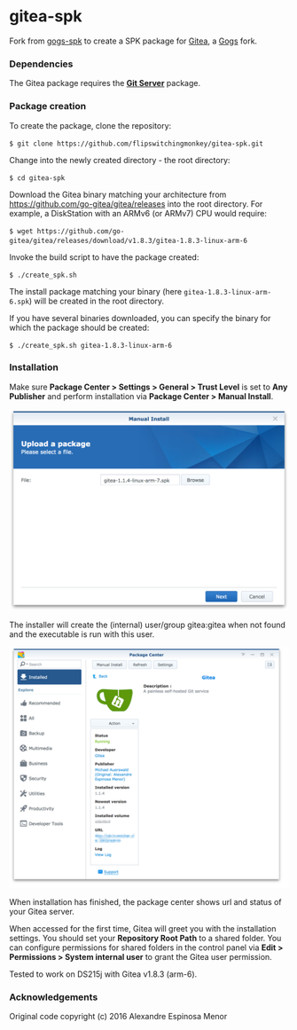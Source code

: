 # gitea-spk

Fork from [gogs-spk](https://github.com/alexandregz/gogs-spk) to create a SPK package for [Gitea](https://github.com/go-gitea/gitea), a [Gogs](https://gogs.io/) fork.

### Dependencies

The Gitea package requires the **[Git Server](https://www.synology.com/en-global/dsm/packages/Git)** package.

### Package creation

To create the package, clone the repository:

`$ git clone https://github.com/flipswitchingmonkey/gitea-spk.git`

Change into the newly created directory - the root directory:

`$ cd gitea-spk`

Download the Gitea binary matching your architecture from https://github.com/go-gitea/gitea/releases into the root directory. For example, a DiskStation with an ARMv6 (or ARMv7) CPU would require:

`$ wget https://github.com/go-gitea/gitea/releases/download/v1.8.3/gitea-1.8.3-linux-arm-6`

Invoke the build script to have the package created:

`$ ./create_spk.sh`

The install package matching your binary (here `gitea-1.8.3-linux-arm-6.spk`) will be created in the root directory.

If you have several binaries downloaded, you can specify the binary for which the package should be created:

`$ ./create_spk.sh gitea-1.8.3-linux-arm-6`

### Installation

Make sure **Package Center > Settings > General > Trust Level** is set to **Any Publisher** and perform installation via **Package Center > Manual Install**.

![Select Package](screenshots/install_select_package.png)

The installer will create the (internal) user/group gitea:gitea when not found and the executable is run with this user.

![Select Package](screenshots/install_running.png)

When installation has finished, the package center shows url and status of your Gitea server.

When accessed for the first time, Gitea will greet you with the installation settings. You should set your **Repository Root Path** to a shared folder. You can configure permissions for shared folders in the control panel via **Edit > Permissions > System internal user** to grant the Gitea user permission.

Tested to work on DS215j with Gitea v1.8.3 (arm-6).

### Acknowledgements

Original code copyright (c) 2016 Alexandre Espinosa Menor
